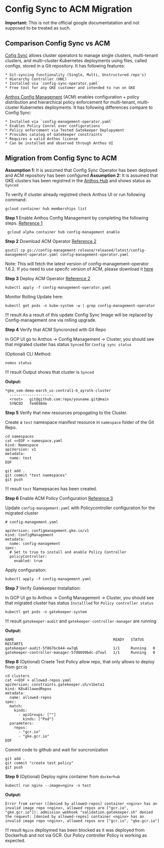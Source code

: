 # Config Sync to ACM Migration

**Important:** This is not the official google documentatation and not supposed to be treated as such.

## Comparison Config Sync vs ACM
[Cofig Sync](https://cloud.google.com/kubernetes-engine/docs/add-on/config-sync/overview) allows cluster operators to manage single clusters, multi-tenant clusters, and multi-cluster Kubernetes deployments using files, called configs, stored in a Git repository. It has following features:
    
    * Git-syncing functionality (Single, Multi, Unstructured repo's)
    * Hierarchy Controller (HNC)
    * Installed via `config-sync-operator.yaml`
    * Free tool for any GKE customer and intended to run on GKE

[Anthos Config Management](https://cloud.google.com/anthos/config-management) (ACM) enables configuration + policy distribution and hierarchical policy enforcement for multi-tenant, multi-cluster Kubernetes deployments. It has following differences compare to Config Sync:

    * Installed via `config-management-operator.yaml` 
    * Enables Policy Conrol over configurations
    * Policy enforcement via Tested Gatekeeper Deplopyment 
    * Provides catalog of Gatekeeper constraints
    * Requires a valid Anthos license
    * Can be installed and observed through Anthos UI


## Migration from Config Sync to ACM


**Assumption 1:** It is assumed that Config Sync Operator has been deployed and ACM repository has been configured
**Assumption 2:** It is assumed that GKE clusters has been registred in the [Anthos Hub](https://cloud.google.com/anthos/multicluster-management/connect/registering-a-cluster#register_cluster) and shows status as `Synced`

To verify if cluster already registred check Anthos UI or run following command:

```
gcloud container hub memberships list
```


**Step 1** Enable Anthos Config Management by completing the following steps. 
[Reference 1](https://cloud.google.com/anthos-config-management/docs/how-to/installing#enabling)

```
 gcloud alpha container hub config-management enable
```

**Step 2** Download ACM Operator
[Reference 2](https://cloud.google.com/anthos-config-management/docs/how-to/installing-config-sync#configuring-config-sync)

```
gsutil cp gs://config-management-release/released/latest/config-management-operator.yaml config-management-operator.yaml
```

Note: This will fetch the latest version of config-management-operator 1.6.2. If you need to use specifc version of ACM, please
download it [here](https://cloud.google.com/anthos-config-management/downloads#v162)


**Step 3** Deploy ACM Operator
[Reference 2](https://cloud.google.com/anthos-config-management/docs/how-to/installing-config-sync#configuring-config-sync)

```
kubectl apply -f config-management-operator.yaml
```

Monitor Rolling Update here:
```
kubectl get pods -n kube-system -w | grep config-management-operator
```


!!! result
    As a result of this update Config Sync Image will be replaced by Config-management one via rolling upgrade.


**Step 4** Verify that ACM Syncronzed with Git Repo

In GCP UI go to Anthos -> Config Management -> Cluster, you should see that migrated cluster has status `Synced` for `Config sync status`


(Optional) CLI Method:

```
nomos status
```

!!! result
    Output shows that cluster is `Synced`

**Output:** 
```
*gke_sem-demo-march_us-central1-b_ayratk-cluster
  --------------------
  <root>   git@github.com:repo/youname.git@main
  SYNCED   fe46984e
```

**Step 5** Verify that new resources propogating to the Cluster.

Create a `test` namespace manifest resource in `namespace` folder of the Git Repo.

```
cd namespaces
cat <<EOF > namespace.yaml
kind: Namespace
apiVersion: v1
metadata:
  name: test
EOF
```

```
git add .
git commit "test naemspaces"
git push
```

!!! result
    `test` Namepsaces has been created.




**Step 6** Enable ACM Policy Configuration
[Reference 3](https://cloud.google.com/anthos-config-management/docs/how-to/installing-policy-controller#installing)


Update `config-management.yaml` with Policycontroller configuration for the migrated cluster

```
# config-management.yaml

apiVersion: configmanagement.gke.io/v1
kind: ConfigManagement
metadata:
  name: config-management
spec:
  # Set to true to install and enable Policy Controller
  policyController:
    enabled: true
```

Apply configuraiton:

```
kubectl apply -f config-management.yaml
```

**Step 7** Verify Gatekeeper Installation:

In GCP UI go to Anthos -> Config Management -> Cluster, you should see that migrated cluster has status `Installled` for `Policy controller status`


```
kubectl get pods -n gatekeeper-system
```


!!! result
    `gatekeeper-audit` and `gatekeeper-controller-manager` are running 

**Output:**
```
NAME                                             READY   STATUS    RESTARTS   
gatekeeper-audit-5f867bc644-xw7q6                1/1     Running   0          
gatekeeper-controller-manager-57d8699bdc-dfxwl   1/1     Running   0          
```


**Step 8** (Optional) Craete Test Policy allow repo, that only allows to deploy from gcr.io

```
cd clusters
cat <<EOF > allowed-repos.yaml
apiVersion: constraints.gatekeeper.sh/v1beta1
kind: K8sAllowedRepos
metadata:
  name: allowed-repos
spec:
  match:
    kinds:
      - apiGroups: [""]
        kinds: ["Pod"]
  parameters:
    repos:
      - "gcr.io"
      - "gke.gcr.io"
EOF
```

Commit code to github and wait for suncronization

```
git add .
git commit "create test policy"
git push
```

**Step 9** (Optional) Deploy nginx container from `dockerhub`
```
kubectl run nginx --image=nginx -n test
```

**Output:**
```
Error from server ([denied by allowed-repos] container <nginx> has an invalid image repo <nginx>, allowed repos are ["gcr.io", "gke.gcr.io"]): admission webhook "validation.gatekeeper.sh" denied the request: [denied by allowed-repos] container <nginx> has an invalid image repo <nginx>, allowed repos are ["gcr.io", "gke.gcr.io"]
```


!!! result
    `Nginx` deploymed has been blocked as it was deployed from Dockerhub and not via GCR. Our Policy controller  Policy is working as expected.